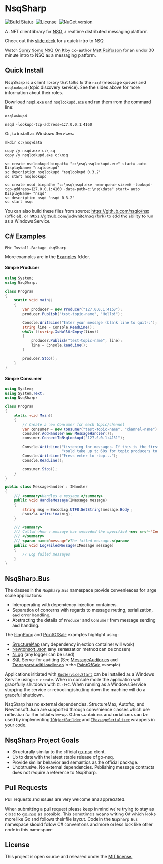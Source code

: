 NsqSharp
========

[![Build Status](https://travis-ci.org/judwhite/NsqSharp.svg?branch=master)](https://travis-ci.org/judwhite/NsqSharp)&nbsp;&nbsp;[![License](http://img.shields.io/:license-mit-blue.svg)](http://doge.mit-license.org)&nbsp;&nbsp;[![NuGet version](https://badge.fury.io/nu/nsqsharp.svg)](https://www.nuget.org/packages/nsqsharp)

A .NET client library for [NSQ](https://github.com/nsqio/nsq), a realtime distributed messaging platform.

Check out this [slide deck](https://speakerdeck.com/snakes/nsq-nyc-golang-meetup?slide=19) for a quick intro to NSQ.

Watch [Spray Some NSQ On It](https://www.youtube.com/watch?v=CL_SUzXIUuI) by co-author [Matt Reiferson](https://github.com/mreiferson) for an under 30-minute intro to NSQ as a messaging platform.

## Quick Install

NsqSharp is a client library that talks to the `nsqd` (message queue) and `nsqlookupd` (topic discovery service). See the slides above for more information about their roles.

Download [`nsqd.exe`](https://github.com/judwhite/NsqSharp/blob/master/nsq-0.3.2-bin/nsqd.exe) and [`nsqlookupd.exe`](https://github.com/judwhite/NsqSharp/blob/master/nsq-0.3.2-bin/nsqlookupd.exe) and run them from the command line:

```
nsqlookupd

nsqd -lookupd-tcp-address=127.0.0.1:4160
```

Or, to install as Windows Services:

```
mkdir c:\nsq\data

copy /y nsqd.exe c:\nsq
copy /y nsqlookupd.exe c:\nsq

sc create nsqlookupd binpath= "c:\nsq\nsqlookupd.exe" start= auto DisplayName= "nsqlookupd"
sc description nsqlookupd "nsqlookupd 0.3.2"
sc start nsqlookupd

sc create nsqd binpath= "c:\nsq\nsqd.exe -mem-queue-size=0 -lookupd-tcp-address=127.0.0.1:4160 -data-path=c:\nsq\data" start= auto DisplayName= "nsqd"
sc description nsqd "nsqd 0.3.2"
sc start nsqd
```

You can also build these files from source: https://github.com/nsqio/nsq (official), or https://github.com/judwhite/nsq (fork) to add the ability to run as a Windows Service.

## C# Examples

`PM> Install-Package NsqSharp`

More examples are in the [Examples](https://github.com/judwhite/NsqSharp/tree/master/Examples) folder.

#### Simple Producer

```cs
using System;
using NsqSharp;

class Program
{
    static void Main()  
    {
        var producer = new Producer("127.0.0.1:4150");
        producer.Publish("test-topic-name", "Hello!");

        Console.WriteLine("Enter your message (blank line to quit):");
        string line = Console.ReadLine();
        while (!string.IsNullOrEmpty(line))
        {
            producer.Publish("test-topic-name", line);
            line = Console.ReadLine();
        }

        producer.Stop();
    }
}
```

#### Simple Consumer

```cs
using System;
using System.Text;
using NsqSharp;

class Program
{
    static void Main()  
    {
        // Create a new Consumer for each topic/channel
        var consumer = new Consumer("test-topic-name", "channel-name");
        consumer.AddHandler(new MessageHandler());
        consumer.ConnectToNsqLookupd("127.0.0.1:4161");

        Console.WriteLine("Listening for messages. If this is the first execution, it " +
                          "could take up to 60s for topic producers to be discovered.");
        Console.WriteLine("Press enter to stop...");
        Console.ReadLine();

        consumer.Stop();
    }
}

public class MessageHandler : IHandler
{
    /// <summary>Handles a message.</summary>
    public void HandleMessage(IMessage message)
    {
        string msg = Encoding.UTF8.GetString(message.Body);
        Console.WriteLine(msg);
    }

    /// <summary>
    /// Called when a message has exceeded the specified <see cref="Config.MaxAttempts"/>.
    /// </summary>
    /// <param name="message">The failed message.</param>
    public void LogFailedMessage(IMessage message)
    {
        // Log failed messages
    }
}
```

## NsqSharp.Bus

The classes in the `NsqSharp.Bus` namespace provide conveniences for large scale applications:
- Interoperating with dependency injection containers.
- Separation of concerns with regards to message routing, serialization, and error handling.
- Abstracting the details of `Producer` and `Consumer` from message sending and handling.

The [PingPong](https://github.com/judwhite/NsqSharp/tree/master/Examples/PingPong) and [PointOfSale](https://github.com/judwhite/NsqSharp/tree/master/Examples/PointOfSale) examples highlight using:

- [StructureMap](https://github.com/structuremap/structuremap) (any dependency injection container will work)
- [Newtonsoft.Json](https://github.com/JamesNK/Newtonsoft.Json) (any serialization method can be chosen)
- [NLog](https://github.com/NLog/NLog) (any logger can be used)
- SQL Server for auditing (See [MessageAuditor.cs](https://github.com/judwhite/NsqSharp/blob/master/Examples/PointOfSale/PointOfSale.Common/Nsq/MessageAuditor.cs) and [TransportAuditHandler.cs](https://github.com/judwhite/NsqSharp/blob/master/Examples/PointOfSale/PointOfSale.Handlers.Audit/Handlers/TransportAuditHandler.cs) in the [PointOfSale](https://github.com/judwhite/NsqSharp/tree/master/Examples/PointOfSale) example)

Applications initiated with [`BusService.Start`](https://github.com/judwhite/NsqSharp/blob/master/Examples/PingPong/Program.cs#L24) can be installed as a Windows Service using `sc create`. When in console mode the application will gracefully shutdown with `Ctrl+C`. When running as a Windows Service stopping the service or rebooting/shutting down the machine will do a graceful shutdown.

NsqSharp has no external dependencies. StructureMap, Autofac, and Newtonsoft.Json are supported through convenience classes which use reflection for the initial wire-up. Other containers and serializers can be used by implementing [`IObjectBuilder`](https://github.com/judwhite/NsqSharp/blob/master/NsqSharp/Bus/Configuration/IObjectBuilder.cs) and [`IMessageSerializer`](https://github.com/judwhite/NsqSharp/blob/master/NsqSharp/Bus/Configuration/IMessageSerializer.cs) wrappers in your code.

## NsqSharp Project Goals
- Structurally similar to the official [go-nsq](https://github.com/nsqio/go-nsq) client.
- Up to date with the latest stable release of go-nsq.
- Provide similar behavior and semantics as the official package.
- Unobtrusive. No external dependencies. Publishing message contracts does not require a reference to NsqSharp.

## Pull Requests

Pull requests and issues are very welcome and appreciated.

When submitting a pull request please keep in mind we're trying to stay as close to [go-nsq](https://github.com/nsqio/go-nsq) as possible. This sometimes means writing C# which looks more like Go and follows their file layout. Code in the `NsqSharp.Bus` namespace should follow C# conventions and more or less look like other code in this namespace.

## License

This project is open source and released under the [MIT license.](LICENSE)
